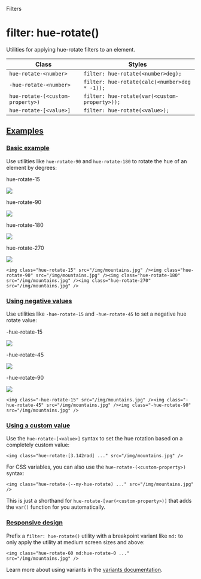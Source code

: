 Filters

# filter: hue-rotate()

Utilities for applying hue-rotate filters to an element.

| Class                            | Styles                                        |
| -------------------------------- | --------------------------------------------- |
| `hue-rotate-<number>`            | `filter: hue-rotate(<number>deg);`            |
| `-hue-rotate-<number>`           | `filter: hue-rotate(calc(<number>deg * -1));` |
| `hue-rotate-(<custom-property>)` | `filter: hue-rotate(var(<custom-property>));` |
| `hue-rotate-[<value>]`           | `filter: hue-rotate(<value>);`                |

## [Examples](#examples)

### [Basic example](#basic-example)

Use utilities like `hue-rotate-90` and `hue-rotate-180` to rotate the hue of an element by degrees:

hue-rotate-15

![](https://images.unsplash.com/photo-1554629947-334ff61d85dc?ixid=MnwxMjA3fDB8MHxwaG90by1wYWdlfHx8fGVufDB8fHx8\&ixlib=rb-1.2.1\&auto=format\&fit=crop\&w=1000\&h=1000\&q=90)

hue-rotate-90

![](https://images.unsplash.com/photo-1554629947-334ff61d85dc?ixid=MnwxMjA3fDB8MHxwaG90by1wYWdlfHx8fGVufDB8fHx8\&ixlib=rb-1.2.1\&auto=format\&fit=crop\&w=1000\&h=1000\&q=90)

hue-rotate-180

![](https://images.unsplash.com/photo-1554629947-334ff61d85dc?ixid=MnwxMjA3fDB8MHxwaG90by1wYWdlfHx8fGVufDB8fHx8\&ixlib=rb-1.2.1\&auto=format\&fit=crop\&w=1000\&h=1000\&q=90)

hue-rotate-270

![](https://images.unsplash.com/photo-1554629947-334ff61d85dc?ixid=MnwxMjA3fDB8MHxwaG90by1wYWdlfHx8fGVufDB8fHx8\&ixlib=rb-1.2.1\&auto=format\&fit=crop\&w=1000\&h=1000\&q=90)

```
<img class="hue-rotate-15" src="/img/mountains.jpg" /><img class="hue-rotate-90" src="/img/mountains.jpg" /><img class="hue-rotate-180" src="/img/mountains.jpg" /><img class="hue-rotate-270" src="/img/mountains.jpg" />
```

### [Using negative values](#using-negative-values)

Use utilities like `-hue-rotate-15` and `-hue-rotate-45` to set a negative hue rotate value:

-hue-rotate-15

![](https://images.unsplash.com/photo-1554629947-334ff61d85dc?ixid=MnwxMjA3fDB8MHxwaG90by1wYWdlfHx8fGVufDB8fHx8\&ixlib=rb-1.2.1\&auto=format\&fit=crop\&w=1000\&h=1000\&q=90)

-hue-rotate-45

![](https://images.unsplash.com/photo-1554629947-334ff61d85dc?ixid=MnwxMjA3fDB8MHxwaG90by1wYWdlfHx8fGVufDB8fHx8\&ixlib=rb-1.2.1\&auto=format\&fit=crop\&w=1000\&h=1000\&q=90)

-hue-rotate-90

![](https://images.unsplash.com/photo-1554629947-334ff61d85dc?ixid=MnwxMjA3fDB8MHxwaG90by1wYWdlfHx8fGVufDB8fHx8\&ixlib=rb-1.2.1\&auto=format\&fit=crop\&w=1000\&h=1000\&q=90)

```
<img class="-hue-rotate-15" src="/img/mountains.jpg" /><img class="-hue-rotate-45" src="/img/mountains.jpg" /><img class="-hue-rotate-90" src="/img/mountains.jpg" />
```

### [Using a custom value](#using-a-custom-value)

Use the `hue-rotate-[<value>]` syntax to set the hue rotation based on a completely custom value:

```
<img class="hue-rotate-[3.142rad] ..." src="/img/mountains.jpg" />
```

For CSS variables, you can also use the `hue-rotate-(<custom-property>)` syntax:

```
<img class="hue-rotate-(--my-hue-rotate) ..." src="/img/mountains.jpg" />
```

This is just a shorthand for `hue-rotate-[var(<custom-property>)]` that adds the `var()` function for you automatically.

### [Responsive design](#responsive-design)

Prefix a `filter: hue-rotate()` utility with a breakpoint variant like `md:` to only apply the utility at medium screen sizes and above:

```
<img class="hue-rotate-60 md:hue-rotate-0 ..." src="/img/mountains.jpg" />
```

Learn more about using variants in the [variants documentation](/docs/hover-focus-and-other-states).
